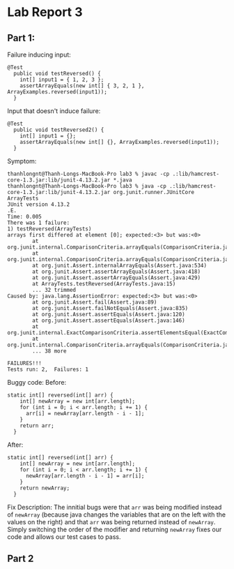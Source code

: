 # Lab Report 3

## Part 1:

Failure inducing input:
```
@Test
  public void testReversed() {
    int[] input1 = { 1, 2, 3 };
    assertArrayEquals(new int[] { 3, 2, 1 }, ArrayExamples.reversed(input1));
  }
```

Input that doesn't induce failure:
```
@Test
  public void testReversed2() {
    int[] input1 = {};
    assertArrayEquals(new int[] {}, ArrayExamples.reversed(input1));
  }
```
Symptom:
```
thanhlongnt@Thanh-Longs-MacBook-Pro lab3 % javac -cp .:lib/hamcrest-core-1.3.jar:lib/junit-4.13.2.jar *.java                              
thanhlongnt@Thanh-Longs-MacBook-Pro lab3 % java -cp .:lib/hamcrest-core-1.3.jar:lib/junit-4.13.2.jar org.junit.runner.JUnitCore ArrayTests
JUnit version 4.13.2
.E.
Time: 0.005
There was 1 failure:
1) testReversed(ArrayTests)
arrays first differed at element [0]; expected:<3> but was:<0>
        at org.junit.internal.ComparisonCriteria.arrayEquals(ComparisonCriteria.java:78)
        at org.junit.internal.ComparisonCriteria.arrayEquals(ComparisonCriteria.java:28)
        at org.junit.Assert.internalArrayEquals(Assert.java:534)
        at org.junit.Assert.assertArrayEquals(Assert.java:418)
        at org.junit.Assert.assertArrayEquals(Assert.java:429)
        at ArrayTests.testReversed(ArrayTests.java:15)
        ... 32 trimmed
Caused by: java.lang.AssertionError: expected:<3> but was:<0>
        at org.junit.Assert.fail(Assert.java:89)
        at org.junit.Assert.failNotEquals(Assert.java:835)
        at org.junit.Assert.assertEquals(Assert.java:120)
        at org.junit.Assert.assertEquals(Assert.java:146)
        at org.junit.internal.ExactComparisonCriteria.assertElementsEqual(ExactComparisonCriteria.java:8)
        at org.junit.internal.ComparisonCriteria.arrayEquals(ComparisonCriteria.java:76)
        ... 38 more

FAILURES!!!
Tests run: 2,  Failures: 1
```

Buggy code:
Before:
```
static int[] reversed(int[] arr) {
    int[] newArray = new int[arr.length];
    for (int i = 0; i < arr.length; i += 1) {
      arr[i] = newArray[arr.length - i - 1];
    }
    return arr;
  }
```
After:
```
static int[] reversed(int[] arr) {
    int[] newArray = new int[arr.length];
    for (int i = 0; i < arr.length; i += 1) {
      newArray[arr.length - i - 1] = arr[i];
    }
    return newArray;
  }
```
Fix Description: The innitial bugs were that `arr` was being modified instead of `newArray` (because java changes the variables that are on the left with the values on the right) and that `arr` was being returned instead of `newArray`. Simply switching the order of the modifier and returning `newArray` fixes our code and allows our test cases to pass.

## Part 2

